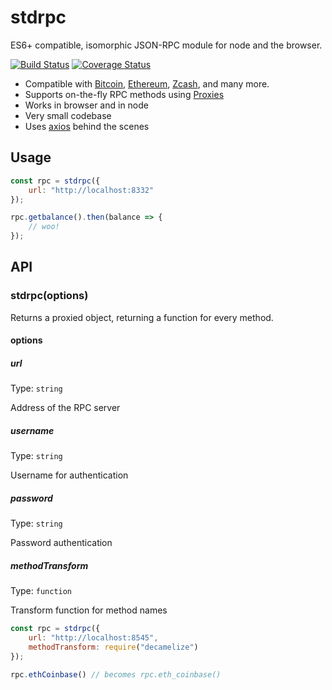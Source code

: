 # stdrpc

ES6+ compatible, isomorphic JSON-RPC module for node and the browser.

[![Build Status](https://travis-ci.org/montyanderson/stdrpc.svg?branch=master)](https://travis-ci.org/montyanderson/stdrpc)
[![Coverage Status](https://coveralls.io/repos/github/montyanderson/stdrpc/badge.svg?branch=master)](https://coveralls.io/github/montyanderson/stdrpc?branch=master)

* Compatible with [Bitcoin](https://bitcoin.org/), [Ethereum](https://www.ethereum.org/), [Zcash](https://z.cash/), and many more.
* Supports on-the-fly RPC methods using [Proxies](https://developer.mozilla.org/en/docs/Web/JavaScript/Reference/Global_Objects/Proxy)
* Works in browser and in node
* Very small codebase
* Uses [axios](https://github.com/mzabriskie/axios) behind the scenes

## Usage

``` javascript
const rpc = stdrpc({
	url: "http://localhost:8332"
});

rpc.getbalance().then(balance => {
	// woo!
});
```

## API

### stdrpc(options)

Returns a proxied object, returning a function for every method.

#### options

##### url

Type: `string`

Address of the RPC server

##### username

Type: `string`

Username for authentication

##### password

Type: `string`

Password authentication

##### methodTransform

Type: `function`

Transform function for method names

``` javascript
const rpc = stdrpc({
	url: "http://localhost:8545",
	methodTransform: require("decamelize")
});

rpc.ethCoinbase() // becomes rpc.eth_coinbase()
```
